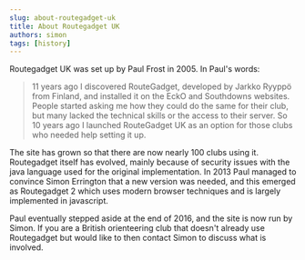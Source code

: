 ```yaml
---
slug: about-routegadget-uk
title: About Routegadget UK
authors: simon
tags: [history]
---
```


Routegadget UK was set up by Paul Frost in 2005. In Paul's words:

> 11 years ago I discovered RouteGadget, developed by Jarkko Ryyppö from Finland, and installed it on the EckO and Southdowns websites. People started asking me how they could do the same for their club, but many lacked the technical skills or the access to their server. So 10 years ago I launched RouteGadget UK as an option for those clubs who needed help setting it up.

The site has grown so that there are now nearly 100 clubs using it. Routegadget itself has evolved, mainly because of security issues with the java language used for the original implementation. In 2013 Paul managed to convince Simon Errington that a new version was needed, and this emerged as Routegadget 2 which uses modern browser techniques and is largely implemented in javascript.

Paul eventually stepped aside at the end of 2016, and the site is now run by Simon. If you are a British orienteering club that doesn't already use Routegadget but would like to then contact Simon to discuss what is involved.
